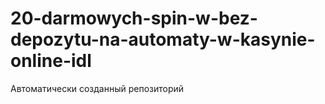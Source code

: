 # 20-darmowych-spin-w-bez-depozytu-na-automaty-w-kasynie-online-idl
Автоматически созданный репозиторий
